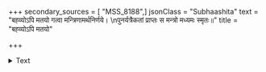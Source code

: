 +++
secondary_sources = [ "MSS_8188",]
jsonClass = "Subhaashita"
text = "बह्व्योऽपि मतयो गत्वा मन्त्रिणामर्थनिर्णये।  \nपुनर्यत्रैकतां प्राप्तः स मन्त्रो मध्यमः स्मृतः॥"
title = "बह्व्योऽपि मतयो"

+++

<details><summary>Text</summary>

बह्व्योऽपि मतयो गत्वा मन्त्रिणामर्थनिर्णये।  
पुनर्यत्रैकतां प्राप्तः स मन्त्रो मध्यमः स्मृतः॥
</details>
